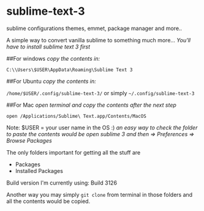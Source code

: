 # sublime-text-3
sublime configurations themes, emmet, package manager and more..

A simple way to convert vanilla sublime to something much more...
*You'll have to install sublime text 3 first*

##For windows 
*copy the contents in:*

`C:\\Users\$USER\AppData\Roaming\Sublime Text 3`

##For Ubuntu
*copy the contents in:*

`/home/$USER/.config/sublime-text-3/`
or simply `~/.config/sublime-text-3`

##For Mac
*open terminal and copy the contents after the next step*

`open /Applications/Sublime\ Text.app/Contents/MacOS`



Note: $USER = your user name in the OS :)
*an easy way to check the folder to paste the contents would be open sublime 3 and then => Preferences => Browse Packages*

The only folders important for getting all the stuff are
* Packages
* Installed Packages

Build version I'm currently using: Build 3126

Another way you may simply `git clone` from terminal in those folders and all the contents would be copied.
